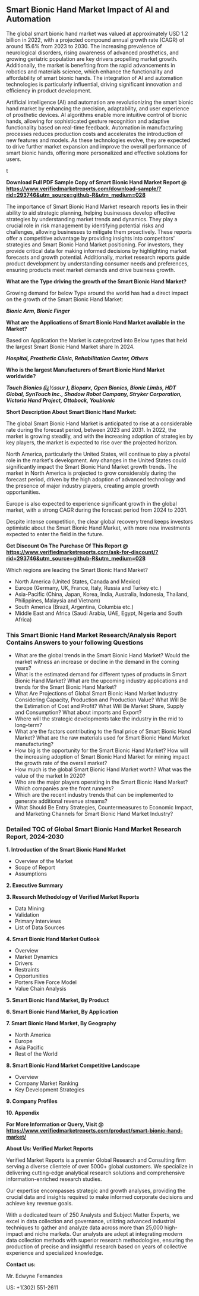 <h2>Smart Bionic Hand Market Impact of AI and Automation</h2><p>The global smart bionic hand market was valued at approximately USD 1.2 billion in 2022, with a projected compound annual growth rate (CAGR) of around 15.6% from 2023 to 2030. The increasing prevalence of neurological disorders, rising awareness of advanced prosthetics, and growing geriatric population are key drivers propelling market growth. Additionally, the market is benefiting from the rapid advancements in robotics and materials science, which enhance the functionality and affordability of smart bionic hands. The integration of AI and automation technologies is particularly influential, driving significant innovation and efficiency in product development.</p><p>Artificial intelligence (AI) and automation are revolutionizing the smart bionic hand market by enhancing the precision, adaptability, and user experience of prosthetic devices. AI algorithms enable more intuitive control of bionic hands, allowing for sophisticated gesture recognition and adaptive functionality based on real-time feedback. Automation in manufacturing processes reduces production costs and accelerates the introduction of new features and models. As these technologies evolve, they are expected to drive further market expansion and improve the overall performance of smart bionic hands, offering more personalized and effective solutions for users.</p>t</p><p id="" class=""><strong>Download Full PDF Sample Copy of Smart Bionic Hand Market Report @ <a href="https://www.verifiedmarketreports.com/download-sample/?rid=293746&utm_source=github-R&utm_medium=028" target="_blank">https://www.verifiedmarketreports.com/download-sample/?rid=293746&utm_source=github-R&utm_medium=028</a></strong></p><p>The importance of&nbsp;Smart Bionic Hand Market research reports lies in their ability to aid strategic planning, helping businesses develop effective strategies by understanding market trends and dynamics. They play a crucial role in risk management by identifying potential risks and challenges, allowing businesses to mitigate them proactively. These reports offer a competitive advantage by providing insights into competitors' strategies and Smart Bionic Hand Market positioning. For investors, they provide critical data for making informed decisions by highlighting market forecasts and growth potential. Additionally, market research reports guide product development by understanding consumer needs and preferences, ensuring products meet market demands and drive business growth.</p><p><strong>What are the&nbsp;Type driving the growth of the Smart Bionic Hand Market?</strong></p><p id="" class="">Growing demand for below Type around the world has had a direct impact on the growth of the Smart Bionic Hand Market:</p><em><strong>Bionic Arm, Bionic Finger</strong></em></p><strong>What are the&nbsp;Applications&nbsp;of Smart Bionic Hand Market available in the Market?</strong></p><p id="" class="">Based on Application the Market is categorized into Below types that held the largest Smart Bionic Hand Market share In 2024.</p><em><strong>Hospital, Prosthetic Clinic, Rehabilitation Center, Others</strong></em></p><strong>Who is the largest Manufacturers of Smart Bionic Hand Market worldwide?</strong></p><p><em><strong>Touch Bionics (ï¿½ssur ), Bioparx, Open Bionics, Bionic Limbs, HDT Global, SynTouch Inc., Shadow Robot Company, Stryker Corporation, Victoria Hand Project, Ottobock, Youbionic</strong></em></p><p id="" class=""><strong>Short Description About Smart Bionic Hand Market:</strong></p><p>The global Smart Bionic Hand Market is anticipated to rise at a considerable rate during the forecast period, between 2023 and 2031. In 2022, the market is growing steadily, and with the increasing adoption of strategies by key players, the market is expected to rise over the projected horizon.</p><p>North America, particularly the United States, will continue to play a pivotal role in the market's development. Any changes in the United States could significantly impact the Smart Bionic Hand Market growth trends. The market in North America is projected to grow considerably during the forecast period, driven by the high adoption of advanced technology and the presence of major industry players, creating ample growth opportunities.</p><p>Europe is also expected to experience significant growth in the global market, with a strong CAGR during the forecast period from 2024 to 2031.</p><p>Despite intense competition, the clear global recovery trend keeps investors optimistic about the Smart Bionic Hand Market, with more new investments expected to enter the field in the future.</p><p id="" class=""><strong>Get Discount On The Purchase Of This Report @ <a href="https://www.verifiedmarketreports.com/ask-for-discount/?rid=293746&utm_source=github-R&utm_medium=028" target="_blank">https://www.verifiedmarketreports.com/ask-for-discount/?rid=293746&utm_source=github-R&utm_medium=028</a></strong></p>Which regions are leading the Smart Bionic Hand Market?</p><ul><li>North America (United States, Canada and Mexico)</li><li>Europe (Germany, UK, France, Italy, Russia and Turkey etc.)</li><li>Asia-Pacific (China, Japan, Korea, India, Australia, Indonesia, Thailand, Philippines, Malaysia and Vietnam)</li><li>South America (Brazil, Argentina, Columbia etc.)</li><li>Middle East and Africa (Saudi Arabia, UAE, Egypt, Nigeria and South Africa)</li></ul><h3 id="" class="">This Smart Bionic Hand Market Research/Analysis Report Contains Answers to your following Questions</h3><ul><li>What are the global trends in the Smart Bionic Hand Market? Would the market witness an increase or decline in the demand in the coming years?</li><li>What is the estimated demand for different types of products in Smart Bionic Hand Market? What are the upcoming industry applications and trends for the Smart Bionic Hand Market?</li><li>What Are Projections of Global Smart Bionic Hand Market Industry Considering Capacity, Production and Production Value? What Will Be the Estimation of Cost and Profit? What Will Be Market Share, Supply and Consumption? What about imports and Export?</li><li>Where will the strategic developments take the industry in the mid to long-term?</li><li>What are the factors contributing to the final price of Smart Bionic Hand Market? What are the raw materials used for Smart Bionic Hand Market manufacturing?</li><li>How big is the opportunity for the Smart Bionic Hand Market? How will the increasing adoption of Smart Bionic Hand Market for mining impact the growth rate of the overall market?</li><li>How much is the global Smart Bionic Hand Market worth? What was the value of the market In 2020?</li><li>Who are the major players operating in the Smart Bionic Hand Market? Which companies are the front runners?</li><li>Which are the recent industry trends that can be implemented to generate additional revenue streams?</li><li>What Should Be Entry Strategies, Countermeasures to Economic Impact, and Marketing Channels for Smart Bionic Hand Market Industry?</li></ul><h3 id="" class="">Detailed TOC of Global Smart Bionic Hand Market Research Report, 2024-2030</h3><p id="" class=""><strong>1. Introduction of the Smart Bionic Hand Market</strong></p><ul><li>Overview of the Market</li><li>Scope of Report</li><li>Assumptions</li></ul><p id="" class=""><strong>2. Executive Summary</strong></p><p id="" class=""><strong>3. Research Methodology of Verified Market Reports</strong></p><ul><li>Data Mining</li><li>Validation</li><li>Primary Interviews</li><li>List of Data Sources</li></ul><p id="" class=""><strong>4. Smart Bionic Hand Market Outlook</strong></p><ul><li>Overview</li><li>Market Dynamics</li><li>Drivers</li><li>Restraints</li><li>Opportunities</li><li>Porters Five Force Model</li><li>Value Chain Analysis</li></ul><p id="" class=""><strong>5. Smart Bionic Hand Market, By Product</strong></p><p id="" class=""><strong>6. Smart Bionic Hand Market, By Application</strong></p><p id="" class=""><strong>7. Smart Bionic Hand Market, By Geography</strong></p><ul><li>North America</li><li>Europe</li><li>Asia Pacific</li><li>Rest of the World</li></ul><p id="" class=""><strong>8. Smart Bionic Hand Market Competitive Landscape</strong></p><ul><li>Overview</li><li>Company Market Ranking</li><li>Key Development Strategies</li></ul><p id="" class=""><strong>9. Company Profiles</strong></p><p id="" class=""><strong>10. Appendix</strong></p><p id="" class=""><strong>For More Information or Query, Visit @ <a href="https://www.verifiedmarketreports.com/product/smart-bionic-hand-market/" target="_blank">https://www.verifiedmarketreports.com/product/smart-bionic-hand-market/</a></strong></p><p id="" class=""><strong>About Us: Verified Market Reports</strong></p><p id="" class="">Verified Market Reports is a premier Global Research and Consulting firm serving a diverse clientele of over 5000+ global customers. We specialize in delivering cutting-edge analytical research solutions and comprehensive information-enriched research studies.</p><p id="" class="">Our expertise encompasses strategic and growth analyses, providing the crucial data and insights required to make informed corporate decisions and achieve key revenue goals.</p><p id="" class="">With a dedicated team of 250 Analysts and Subject Matter Experts, we excel in data collection and governance, utilizing advanced industrial techniques to gather and analyze data across more than 25,000 high-impact and niche markets. Our analysts are adept at integrating modern data collection methods with superior research methodologies, ensuring the production of precise and insightful research based on years of collective experience and specialized knowledge.</p><p id="" class=""><strong>Contact us:</strong></p><p id="" class="">Mr. Edwyne Fernandes</p><p id="" class="">US: +1(302) 551-2611</p>